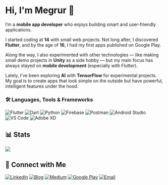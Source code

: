 # Hi, I'm Megrur  👋

I’m a **mobile app developer** who enjoys building smart and user-friendly applications.  

I started coding at **14** with small web projects. Not long after, I discovered **Flutter**, and by the age of **16**, I had my first apps published on Google Play.  

Along the way, I also experimented with other technologies — like making small demo projects in **Unity** as a side hobby — but my main focus has always stayed on **mobile development** (especially with Flutter).  

Lately, I’ve been exploring **AI** with **TensorFlow** for experimental projects. My goal is to create apps that look simple on the outside but have powerful, intelligent features under the hood.  


### 🛠 Languages, Tools & Frameworks

![Flutter](https://img.shields.io/badge/Flutter-02569B?style=for-the-badge&logo=flutter&logoColor=white)
![Dart](https://img.shields.io/badge/Dart-0175C2?style=for-the-badge&logo=dart&logoColor=white)
![Python](https://img.shields.io/badge/Python-3776AB?style=for-the-badge&logo=python&logoColor=white)
![Firebase](https://img.shields.io/badge/Firebase-FFCA28?style=for-the-badge&logo=firebase&logoColor=black)
![Postman](https://img.shields.io/badge/Postman-FF6C37?style=for-the-badge&logo=postman&logoColor=white)
![Android Studio](https://img.shields.io/badge/Android_Studio-3DDC84?style=for-the-badge&logo=androidstudio&logoColor=white)
![VS Code](https://img.shields.io/badge/VS_Code-007ACC?style=for-the-badge&logo=visual-studio-code&logoColor=white)
![Adobe XD](https://img.shields.io/badge/Adobe_XD-FF61F6?style=for-the-badge&logo=adobexd&logoColor=white)


## 📊 Stats
![](https://github-readme-stats.vercel.app/api?username=CodebyQafar&theme=radical&show_icons=true)


## 🔗 Connect with Me
[![LinkedIn](https://img.shields.io/badge/LinkedIn-%231E77B5.svg?&style=for-the-badge&logo=linkedin&logoColor=white)](https://www.linkedin.com/in/qafar-%E2%80%8B-6b3ba6249/)
[![Blog](https://img.shields.io/badge/Blog-%23292929.svg?&style=for-the-badge&logo=blogger&logoColor=white)](https://megrurqafar.blogspot.com/2022/07/about.html)
[![Medium](https://img.shields.io/badge/Medium-%23000000.svg?&style=for-the-badge&logo=medium&logoColor=white)](https://medium.com/@megrurniftiyev)
[![Google Play](https://img.shields.io/badge/Google%20Play-%234285F4.svg?&style=for-the-badge&logo=google-play&logoColor=white)](https://play.google.com/store/apps/dev?id=8256403480369011580)
[![Email](https://img.shields.io/badge/Email-%23EA4335.svg?&style=for-the-badge&logo=gmail&logoColor=white)](mailto:megrurniftiyev@gmail.com)
